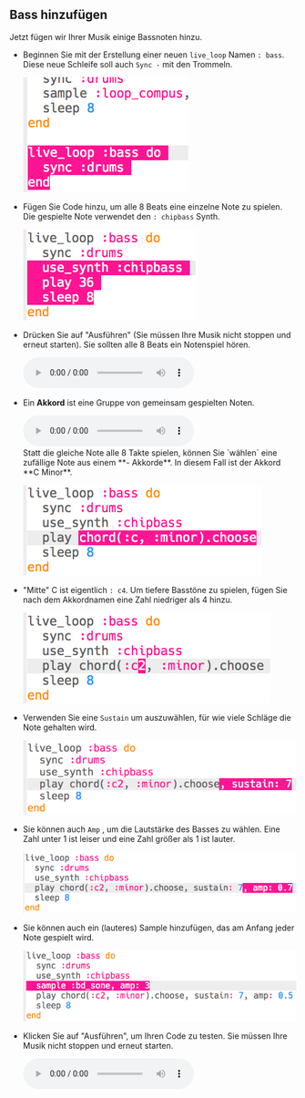 ## Bass hinzufügen

Jetzt fügen wir Ihrer Musik einige Bassnoten hinzu.

+ Beginnen Sie mit der Erstellung einer neuen `live_loop` Namen `: bass`. Diese neue Schleife soll auch `Sync -` mit den Trommeln.
    
    ![Screenshot](images/dj-bass-loop.png)

+ Fügen Sie Code hinzu, um alle 8 Beats eine einzelne Note zu spielen. Die gespielte Note verwendet den `: chipbass` Synth.
    
    ![screenshot](images/dj-bass-note.png)

+ Drücken Sie auf "Ausführen" (Sie müssen Ihre Musik nicht stoppen und erneut starten). Sie sollten alle 8 Beats ein Notenspiel hören.
    
    <div id="audio-preview" class="pdf-hidden">
      <audio controls preload> <source src="resources/bass-single.mp3" type="audio/mpeg"> Ihr Browser unterstützt das <code>Audio-</code> Element nicht. </audio>
    </div>
+ Ein **Akkord** ist eine Gruppe von gemeinsam gespielten Noten.
    
    <div id="audio-preview" class="pdf-hidden">
      <audio controls preload> <source src="resources/chord.mp3" type="audio/mpeg"> Ihr Browser unterstützt das <code>Audio-</code> Element nicht. </audio>
    </div>
    Statt die gleiche Note alle 8 Takte spielen, können Sie `wählen` eine zufällige Note aus einem **- Akkorde**. In diesem Fall ist der Akkord **C Minor**.
    
    ![Screenshot](images/dj-bass-random-note.png)

+ "Mitte" C ist eigentlich `: c4`. Um tiefere Basstöne zu spielen, fügen Sie nach dem Akkordnamen eine Zahl niedriger als 4 hinzu.
    
    ![screenshot](images/dj-bass-lower-note.png)

+ Verwenden Sie eine `Sustain` um auszuwählen, für wie viele Schläge die Note gehalten wird.
    
    ![Screenshot](images/dj-bass-longer-note.png)

+ Sie können auch `Amp` , um die Lautstärke des Basses zu wählen. Eine Zahl unter 1 ist leiser und eine Zahl größer als 1 ist lauter.
    
    ![Screenshot](images/dj-bass-amp.png)

+ Sie können auch ein (lauteres) Sample hinzufügen, das am Anfang jeder Note gespielt wird.
    
    ![Screenshot](images/dj-bass-sample.png)

+ Klicken Sie auf "Ausführen", um Ihren Code zu testen. Sie müssen Ihre Musik nicht stoppen und erneut starten.
    
    <div id="audio-preview" class="pdf-hidden">
      <audio controls preload> <source src="resources/bass.mp3" type="audio/mpeg"> Ihr Browser unterstützt das <code>Audio-</code> Element nicht. </audio>
    </div>
